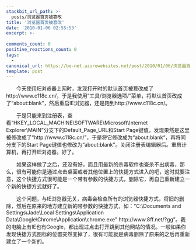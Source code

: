 ```yaml
---
stackbit_url_path: >-
  posts/浏览器首页被篡改
title: '浏览器首页被篡改'
date: '2010-01-06 02:55:53'
excerpt: >-
  
comments_count: 0
positive_reactions_count: 0
tags: 
  - 
canonical_url: https://be-net.azurewebsites.net/post/2010/01/06/浏览器首页被篡改
template: post
---
```

<div style="text-indent: 2em;"><p>今天使用IE浏览器上网时，发现打开时的默认首页被篡改成了http://www.c118c.cn/，于是我使用“工具/浏览器选项/”菜单，将默认首页改成了“about:blank”，然后重启IE浏览器，还是跑到http://www.c118c.cn/。</p><p>于是只能来到注册表，查看“HKEY_LOCAL_MACHINE\SOFTWARE\Microsoft\Internet Explorer\MAIN”分支下的Default_Page_URL和Start Page键值，发现果然是这里被修改成了“http://www.c118c.cn/”，于是将它修改成为“about:blank“，再将同分支下的Start Page键值也修改为“about:blank”。关闭注册表编辑器后。重启计算机，再打开IE浏览器。好了。</p><p>如果这样做了之后，还没有好，而且用最新的杀毒软件也查杀不出病毒，那么，很有可能你是通过点击桌面或者其他位置上的快捷方式进入的吧，这时就要注意，这个快捷方式很可能是一个带有参数的快捷方式，删除它，再自己重新建立一个新的快捷方式就好了。</p><p>这个问题，与IE浏览器无关，病毒会检查所有的浏览器快捷方式，将旧的删除，然后在原来的地方建立新的带参数的快捷方式，如："C:\Documents and Settings\Jade\Local Settings\Application Data\Google\Chrome\Application\chrome.exe" http://www.8ff.net/?gg”。我的电脑上有IE也有Google，都出现过点击打开跳到其他网站的情况。一般如果你发现快捷方式图标的位置突然变掉了，很有可能就是病毒删除了原来的之后再重新建立了一个新的。</p></div><p>&nbsp;</p>